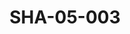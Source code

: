 ---
pid: SHA-05-003
title: SHA-05-003
language: en
original_label: 
rights: Sharhabil Ahmed
location_of_original: Sharhabil Ahmed
photographer_or_studio: 
scanned_from: photograph 10.6 by 16.6
_date: late 1960s
location: Omdurman, Omdurman Artists' Union
description: Jazz band group with Sharhabil Ahmed and Kemal Kela
additional_notes: 
permission_display: 'yes'
on_server: 'no'
on_website: 'no'
permalink: /photopages/en/SHA-05-003
layout: photo-page
---